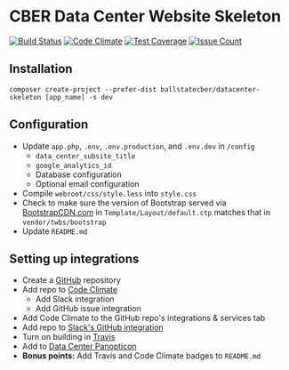 # CBER Data Center Website Skeleton
[![Build Status](https://travis-ci.org/BallStateCBER/datacenter_skeleton.svg?branch=development)](https://travis-ci.org/BallStateCBER/datacenter_skeleton)
[![Code Climate](https://codeclimate.com/repos/5988cd375c5bfe02640000ff/badges/80311f8e2345008349a3/gpa.svg)](https://codeclimate.com/repos/5988cd375c5bfe02640000ff/feed)
[![Test Coverage](https://codeclimate.com/repos/5988cd375c5bfe02640000ff/badges/80311f8e2345008349a3/coverage.svg)](https://codeclimate.com/repos/5988cd375c5bfe02640000ff/coverage)
[![Issue Count](https://codeclimate.com/repos/5988cd375c5bfe02640000ff/badges/80311f8e2345008349a3/issue_count.svg)](https://codeclimate.com/repos/5988cd375c5bfe02640000ff/feed)

## Installation
`composer create-project --prefer-dist ballstatecber/datacenter-skeleton [app_name] -s dev`

## Configuration
- Update `app.php`, `.env`, `.env.production`, and `.env.dev` in `/config`
  - `data_center_subsite_title`
  - `google_analytics_id`
  - Database configuration
  - Optional email configuration
- Compile `webroot/css/style.less` into `style.css`
- Check to make sure the version of Bootstrap served via [BootstrapCDN.com](https://www.bootstrapcdn.com/) in `Template/Layout/default.ctp` matches that in `vendor/twbs/bootstrap`
- Update `README.md`

## Setting up integrations
- Create a [GitHub](https://github.com/BallStateCBER/) repository
- Add repo to [Code Climate](https://codeclimate.com/dashboard)
    - Add Slack integration
    - Add GitHub issue integration
- Add Code Climate to the GitHub repo's integrations & services tab  
- Add repo to [Slack's GitHub integration](https://cber.slack.com/apps/A0F7YS2SX-github)
- Turn on building in [Travis](https://travis-ci.org/profile/BallStateCBER)
- Add to [Data Center Panopticon](http://cberdata.org/panopticon)
- **Bonus points:** Add Travis and Code Climate badges to `README.md`
